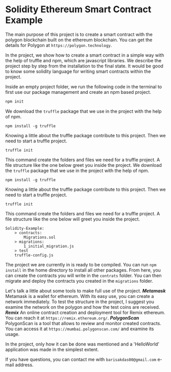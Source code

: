 # Solidity Ethereum Smart Contract Example

The main purpose of this project is to create a smart contract with the polygon blockchain built on the ethereum blockchain.
You can get the details for Polygon at `https://polygon.technology`.

In the project, we show how to create a smart contract in a simple way with the help of truffle and npm, which are javascript libraries. We describe the project step by step from the installation to the final state.
It would be good to know some solidity language for writing smart contracts within the project.

Inside an empty project folder, we run the following code in the terminal to first use our package management and create an npm based project.

```bash
npm init
```

We download the `truffle` package that we use in the project with the help of npm.

```
npm install -g truffle
```

Knowing a little about the truffle package contribute to this project. Then we need to start a truffle project.

```
truffle init
```

This command create the folders and files we need for a truffle project. A file structure like the one below greet you inside the project.
We download the `truffle` package that we use in the project with the help of npm.

```
npm install -g truffle
```

Knowing a little about the truffle package contribute to this project. Then we need to start a truffle project.

```
truffle init
```

This command create the folders and files we need for a truffle project. A file structure like the one below will greet you inside the project.

```
Solidity-Example:
    > contracts:
        Migrations.sol
    > migrations:
        1_initial_migration.js
    > test
    truffle-config.js
```

The project we are currently in is ready to be compiled. You can run `npm install` in the home directory to install all other packages. From here, you can create the contracts you will write in the `contrats` folder. You can then migrate and deploy the contracts you created in the `migrations` folder.

Let's talk a little about some tools to make full use of the project.
**_Metamask_**
Metamask is a wallet for ethereum. With its easy use, you can create a network immediately. To test the structure in the project, I suggest you examine the network on the polygon and how the test coins are received.
**_Remix_**
An online contract creation and deployment tool for Remix ethereum. You can reach it at `https://remix.ethereum.org/`.
**_PolygonScan_**
PolygonScan is a tool that allows to review and monitor created contracts. You can access it at `https://mumbai.polygonscan.com/` and examine its usage.

In the project, only how it can be done was mentioned and a 'HelloWorld' application was made in the simplest extent.

If you have questions, you can contact me with `barisakdas00@gmail.com` e-mail address.

